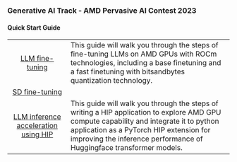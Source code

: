 ### Generative AI Track - AMD Pervasive AI Contest 2023

#### Quick Start Guide 

<table style="width:100%">

<tr>
<td align="center"><a href="./01-LLM_Fine-tuning/">LLM fine-tuning</a></td>
<td>
This guide will walk you through the steps of fine-tuning LLMs on AMD GPUs with ROCm technologies, including a base finetuning and a fast finetuning with bitsandbytes quantization technology. 
</td>
</tr>

<tr>
<td align="center"><a href="./02-SD_Fine-tuning/">SD fine-tuning</a></td>
<td></td>
</tr>

<tr>
<td align="center"><a href="./03-HIP_LLM_Acceleration/">LLM inference acceleration using HIP</a></td>
<td>
This guide will walk you through the steps of writing a HIP application to explore AMD GPU compute capability and integrate it to python application as a PyTorch HIP extension for improving the inference performance of Huggingface transformer models.
</td>
</tr>

</table>
